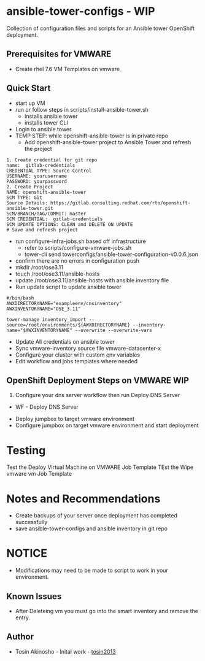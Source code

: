 # ansible-tower-configs - WIP

Collection of configuration files and scripts for an Ansible tower OpenShift deployment.

## Prerequisites for VMWARE
* Create rhel 7.6 VM Templates on vmware

## Quick Start
* start up VM
* run or follow steps in scripts/install-ansible-tower.sh
  - installs ansible tower
  - installs tower CLI
* Login to ansible tower
* TEMP STEP:  while openshift-ansible-tower is in private repo
  - Add openshift-ansible-tower project to Ansible Tower and refresh the project

```
1. Create credential for git repo
name:  gitlab-credentials
CREDENTIAL TYPE: Source Control
USERNAME: yourusername
PASSWORD: yourpassword
2. Create Project
NAME: openshift-ansible-tower
SCM TYPE: Git
Source Details: https://gitlab.consulting.redhat.com/rto/openshift-ansible-tower.git
SCM/BRANCH/TAG/COMMIT: master
SCM CREDENTIAL:  gitlab-credentials
SCM UPDATE OPTIONS: CLEAN and DELETE ON UPDATE
# Save and refresh project
```

* run configure-infra-jobs.sh based off infrastructure
  - refer to scripts/configure-vmware-jobs.sh
  - tower-cli send towerconfigs/ansible-tower-configuration-v0.0.6.json
* confirm there are no errors in configuration push
*  mkdir /root/ose3.11
* touch /root/ose3.11/ansible-hosts
* update /root/ose3.11/ansible-hosts with ansible inventory file
* Run update script to update ansible tower

```
#/bin/bash
AWXDIRECTORYNAME="exampleenv/cnsinventory"
AWXINVENTORYNAME="OSE_3.11"

tower-manage inventory_import --source=/root/environments/${AWXDIRECTORYNAME} --inventory-name="$AWXINVENTORYNAME" --overwrite --overwrite-vars
```
* Update All credentials on ansible tower
* Sync vmware-inventory source file vmware-datacenter-x
* Configure your cluster with custom env variables
* Edit  workflow and jobs templates where needed


## OpenShift Deployment Steps on VMWARE WIP
1. Configure your dns server workflow then run Deploy DNS Server
  - WF - Deploy DNS Server
* Deploy jumpbox to target vmware environment
* Configure jumpbox on target vmware environment and start deployment



# Testing
Test the Deploy Virtual Machine on VMWARE Job Template
TEst the Wipe vmware vm Job Template

# Notes and Recommendations
* Create backups of your server once  deployment has completed successfully
* save ansible-tower-configs and ansible inventory  in git repo  

# NOTICE
* Modifications may need to be made to script to work in your environment.

## Known Issues
* After Deleteing vm you must go into the smart inventory and remove the entry.

## Author
* Tosin Akinosho - Inital work - [tosin2013](https://github.com/tosin2013)
